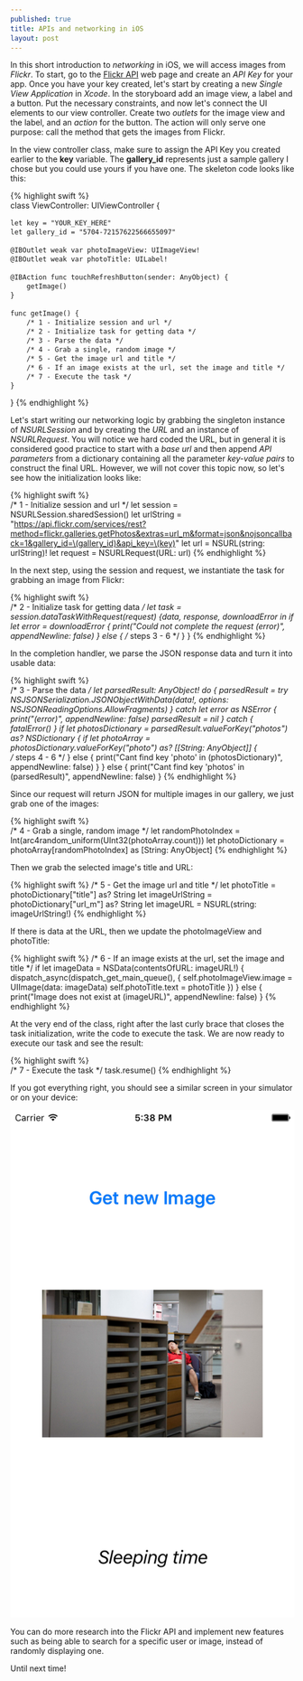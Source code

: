 ```yaml
---
published: true
title: APIs and networking in iOS
layout: post
---
```

In this short introduction to _networking_ in iOS, we will access images from _Flickr_. To start, go to the [Flickr API](https://www.flickr.com/services/api/) web page and create an _API Key_ for your app. Once you have your key created, let's start by creating a new _Single View Application_ in _Xcode_. In the storyboard add an image view, a label and a button. Put the necessary constraints, and now let's connect the UI elements to our view controller. Create two _outlets_ for the image view and the label, and an _action_ for the button. The action will only serve one purpose: call the method that gets the images from Flickr.

In the view controller class, make sure to assign the API Key you created earlier to the __key__ variable. The __gallery_id__ represents just a sample gallery I chose but you could use yours if you have one. The skeleton code looks like this:

{% highlight swift %}     
class ViewController: UIViewController {
 
    let key = "YOUR_KEY_HERE"
    let gallery_id = "5704-72157622566655097"
    
    @IBOutlet weak var photoImageView: UIImageView!
    @IBOutlet weak var photoTitle: UILabel!
    
    @IBAction func touchRefreshButton(sender: AnyObject) {
        getImage()
    }
    
    func getImage() {
        /* 1 - Initialize session and url */
        /* 2 - Initialize task for getting data */
        /* 3 - Parse the data */
        /* 4 - Grab a single, random image */
        /* 5 - Get the image url and title */
        /* 6 - If an image exists at the url, set the image and title */
        /* 7 - Execute the task */
    }
}
{% endhighlight %}

Let's start writing our networking logic by grabbing the singleton instance of _NSURLSession_ and by creating the _URL_ and an instance of _NSURLRequest_. You will notice we hard coded the URL, but in general it is considered good practice to start with a _base url_ and then append _API parameters_ from a dictionary containing all the parameter _key-value pairs_ to construct the final URL. However, we will not cover this topic now, so let's see how the initialization looks like:

{% highlight swift %}     
/* 1 - Initialize session and url */
let session = NSURLSession.sharedSession()
let urlString = "https://api.flickr.com/services/rest?method=flickr.galleries.getPhotos&extras=url_m&format=json&nojsoncallback=1&gallery_id=\(gallery_id)&api_key=\(key)"
let url = NSURL(string: urlString)!
let request = NSURLRequest(URL: url)
{% endhighlight %}

In the next step, using the session and request, we instantiate the task for grabbing an image from Flickr:

{% highlight swift %}     
/* 2 - Initialize task for getting data */
let task = session.dataTaskWithRequest(request) {data, response, downloadError in
    if let error = downloadError {
        print("Could not complete the request \(error)", appendNewline: false)
    } else {
        /* steps 3 - 6 */
    }
}
{% endhighlight %}

In the completion handler, we parse the JSON response data and turn it into usable data:

{% highlight swift %}     
/* 3 - Parse the data */
let parsedResult: AnyObject!
do {
    parsedResult = try NSJSONSerialization.JSONObjectWithData(data!, options: NSJSONReadingOptions.AllowFragments)
} catch let error as NSError {
    print("\(error)", appendNewline: false)
    parsedResult = nil
} catch {
    fatalError()
}
if let photosDictionary = parsedResult.valueForKey("photos") as? NSDictionary {
    if let photoArray = photosDictionary.valueForKey("photo") as? [[String: AnyObject]] {        
        /* steps 4 - 6 */
    } else {
        print("Cant find key 'photo' in \(photosDictionary)", appendNewline: false)
    }
} else {
    print("Cant find key 'photos' in \(parsedResult)", appendNewline: false)
}
{% endhighlight %}

Since our request will return JSON for multiple images in our gallery, we just grab one of the images:

{% highlight swift %}     
/* 4 - Grab a single, random image */
let randomPhotoIndex = Int(arc4random_uniform(UInt32(photoArray.count)))
let photoDictionary = photoArray[randomPhotoIndex] as [String: AnyObject]
{% endhighlight %}

Then we grab the selected image's title and URL:

{% highlight swift %}
/* 5 - Get the image url and title */
let photoTitle = photoDictionary["title"] as? String
let imageUrlString = photoDictionary["url_m"] as? String
let imageURL = NSURL(string: imageUrlString!)
{% endhighlight %}

If there is data at the URL, then we update the photoImageView and photoTitle:

{% highlight swift %}
/* 6 - If an image exists at the url, set the image and title */
if let imageData = NSData(contentsOfURL: imageURL!) {
    dispatch_async(dispatch_get_main_queue(), {
        self.photoImageView.image = UIImage(data: imageData)
        self.photoTitle.text = photoTitle
    })
} else {
    print("Image does not exist at \(imageURL)", appendNewline: false)
}
{% endhighlight %}

At the very end of the class, right after the last curly brace that closes the task initialization, write the code to execute the task. We are now ready to execute our task and see the result:

{% highlight swift %}     
/* 7 - Execute the task */
task.resume()
{% endhighlight %}

If you got everything right, you should see a similar screen in your simulator or on your device:

![alt text](https://github.com/mhorga/mhorga.github.io/raw/master/images/simulator2.png "Flickr")

You can do more research into the Flickr API and implement new features such as being able to search for a specific user or image, instead of randomly displaying one.

Until next time!
